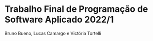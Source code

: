 # Trabalho Final de Programação de Software Aplicado 2022/1

Bruno Bueno, Lucas Camargo e Victória Tortelli
